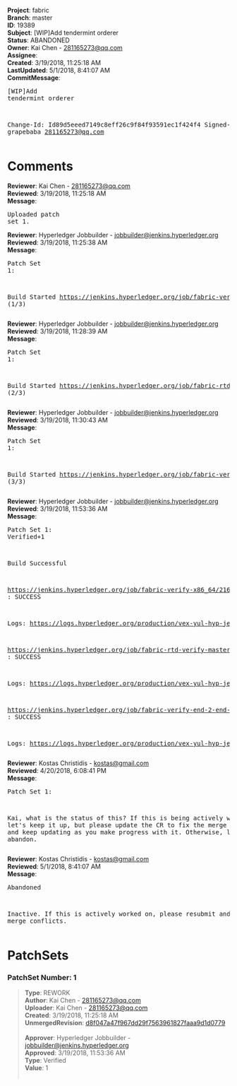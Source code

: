 <strong>Project</strong>: fabric<br><strong>Branch</strong>: master<br><strong>ID</strong>: 19389<br><strong>Subject</strong>: [WIP]Add tendermint orderer<br><strong>Status</strong>: ABANDONED<br><strong>Owner</strong>: Kai Chen - 281165273@qq.com<br><strong>Assignee</strong>:<br><strong>Created</strong>: 3/19/2018, 11:25:18 AM<br><strong>LastUpdated</strong>: 5/1/2018, 8:41:07 AM<br><strong>CommitMessage</strong>:<br><pre>[WIP]Add tendermint orderer

Change-Id: Id89d5eeed7149c8eff26c9f84f93591ec1f424f4
Signed-off-by: grapebaba <281165273@qq.com>
</pre><h1>Comments</h1><strong>Reviewer</strong>: Kai Chen - 281165273@qq.com<br><strong>Reviewed</strong>: 3/19/2018, 11:25:18 AM<br><strong>Message</strong>: <pre>Uploaded patch set 1.</pre><strong>Reviewer</strong>: Hyperledger Jobbuilder - jobbuilder@jenkins.hyperledger.org<br><strong>Reviewed</strong>: 3/19/2018, 11:25:38 AM<br><strong>Message</strong>: <pre>Patch Set 1:

Build Started https://jenkins.hyperledger.org/job/fabric-verify-x86_64/21606/ (1/3)</pre><strong>Reviewer</strong>: Hyperledger Jobbuilder - jobbuilder@jenkins.hyperledger.org<br><strong>Reviewed</strong>: 3/19/2018, 11:28:39 AM<br><strong>Message</strong>: <pre>Patch Set 1:

Build Started https://jenkins.hyperledger.org/job/fabric-rtd-verify-master/362/ (2/3)</pre><strong>Reviewer</strong>: Hyperledger Jobbuilder - jobbuilder@jenkins.hyperledger.org<br><strong>Reviewed</strong>: 3/19/2018, 11:30:43 AM<br><strong>Message</strong>: <pre>Patch Set 1:

Build Started https://jenkins.hyperledger.org/job/fabric-verify-end-2-end-x86_64/13273/ (3/3)</pre><strong>Reviewer</strong>: Hyperledger Jobbuilder - jobbuilder@jenkins.hyperledger.org<br><strong>Reviewed</strong>: 3/19/2018, 11:53:36 AM<br><strong>Message</strong>: <pre>Patch Set 1: Verified+1

Build Successful 

https://jenkins.hyperledger.org/job/fabric-verify-x86_64/21606/ : SUCCESS

Logs: https://logs.hyperledger.org/production/vex-yul-hyp-jenkins-3/fabric-verify-x86_64/21606

https://jenkins.hyperledger.org/job/fabric-rtd-verify-master/362/ : SUCCESS

Logs: https://logs.hyperledger.org/production/vex-yul-hyp-jenkins-3/fabric-rtd-verify-master/362

https://jenkins.hyperledger.org/job/fabric-verify-end-2-end-x86_64/13273/ : SUCCESS

Logs: https://logs.hyperledger.org/production/vex-yul-hyp-jenkins-3/fabric-verify-end-2-end-x86_64/13273</pre><strong>Reviewer</strong>: Kostas Christidis - kostas@gmail.com<br><strong>Reviewed</strong>: 4/20/2018, 6:08:41 PM<br><strong>Message</strong>: <pre>Patch Set 1:

Kai, what is the status of this? If this is being actively worked on, let's keep it up, but please update the CR to fix the merge conflicts, and keep updating as you make progress with it. Otherwise, let's abandon.</pre><strong>Reviewer</strong>: Kostas Christidis - kostas@gmail.com<br><strong>Reviewed</strong>: 5/1/2018, 8:41:07 AM<br><strong>Message</strong>: <pre>Abandoned

Inactive. If this is actively worked on, please resubmit and address merge conflicts.</pre><h1>PatchSets</h1><h3>PatchSet Number: 1</h3><blockquote><strong>Type</strong>: REWORK<br><strong>Author</strong>: Kai Chen - 281165273@qq.com<br><strong>Uploader</strong>: Kai Chen - 281165273@qq.com<br><strong>Created</strong>: 3/19/2018, 11:25:18 AM<br><strong>UnmergedRevision</strong>: [d8f047a47f967dd29f7563961827faaa9d1d0779](https://github.com/hyperledger-gerrit-archive/fabric/commit/d8f047a47f967dd29f7563961827faaa9d1d0779)<br><br><strong>Approver</strong>: Hyperledger Jobbuilder - jobbuilder@jenkins.hyperledger.org<br><strong>Approved</strong>: 3/19/2018, 11:53:36 AM<br><strong>Type</strong>: Verified<br><strong>Value</strong>: 1<br><br></blockquote>